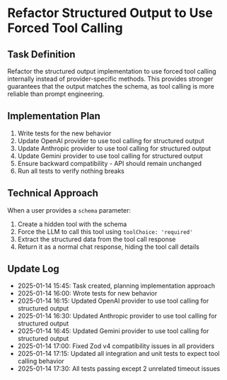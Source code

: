 # Refactor Structured Output to Use Forced Tool Calling

## Task Definition

Refactor the structured output implementation to use forced tool calling internally instead of provider-specific methods. This provides stronger guarantees that the output matches the schema, as tool calling is more reliable than prompt engineering.

## Implementation Plan

1. Write tests for the new behavior
2. Update OpenAI provider to use tool calling for structured output
3. Update Anthropic provider to use tool calling for structured output
4. Update Gemini provider to use tool calling for structured output
5. Ensure backward compatibility - API should remain unchanged
6. Run all tests to verify nothing breaks

## Technical Approach

When a user provides a `schema` parameter:

1. Create a hidden tool with the schema
2. Force the LLM to call this tool using `toolChoice: 'required'`
3. Extract the structured data from the tool call response
4. Return it as a normal chat response, hiding the tool call details

## Update Log

- 2025-01-14 15:45: Task created, planning implementation approach
- 2025-01-14 16:00: Wrote tests for new behavior
- 2025-01-14 16:15: Updated OpenAI provider to use tool calling for structured output
- 2025-01-14 16:30: Updated Anthropic provider to use tool calling for structured output
- 2025-01-14 16:45: Updated Gemini provider to use tool calling for structured output
- 2025-01-14 17:00: Fixed Zod v4 compatibility issues in all providers
- 2025-01-14 17:15: Updated all integration and unit tests to expect tool calling behavior
- 2025-01-14 17:30: All tests passing except 2 unrelated timeout issues

